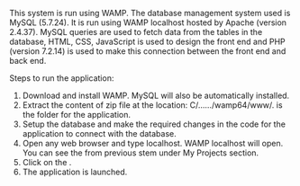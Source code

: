 This system is run using WAMP. The database management system used is MySQL (5.7.24). It is run using WAMP localhost hosted by Apache (version 2.4.37). 
MySQL queries are used to fetch data from the tables in the database, HTML, CSS, JavaScript is used to design the front end and PHP (version 7.2.14) is used to make this connection between the front end and back end. 

Steps to run the application: 

1.	Download and install WAMP. MySQL will also be automatically installed. 
2.	Extract the content of zip file at the location: C/……/wamp64/www/<folder name>. <folder name> is the folder for the application. 
3. Setup the database and make the required changes in the code for the application to connect with the database.
4.	Open any web browser and type localhost. WAMP localhost will open. You can see the <folder name> from previous stem under My Projects section. 
5.	Click on the <folder name>. 
6.	The application is launched. 
